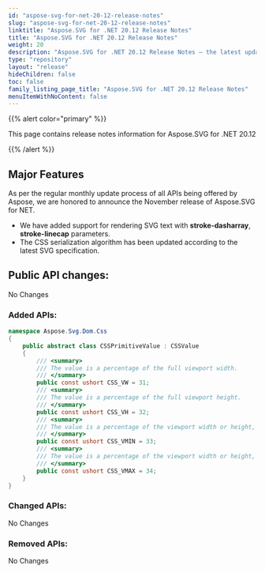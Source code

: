 ```yaml
---
id: "aspose-svg-for-net-20-12-release-notes"
slug: "aspose-svg-for-net-20-12-release-notes"
linktitle: "Aspose.SVG for .NET 20.12 Release Notes"
title: "Aspose.SVG for .NET 20.12 Release Notes"
weight: 20
description: "Aspose.SVG for .NET 20.12 Release Notes – the latest updates and fixes."
type: "repository"
layout: "release"
hideChildren: false
toc: false
family_listing_page_title: "Aspose.SVG for .NET 20.12 Release Notes"
menuItemWithNoContent: false
---
```


{{% alert color="primary" %}}

This page contains release notes information for Aspose.SVG for .NET 20.12

{{% /alert %}}

## **Major Features**

As per the regular monthly update process of all APIs being offered by Aspose, we are honored to announce the November release of Aspose.SVG for NET.
* We have added support for rendering SVG text with **stroke-dasharray**, **stroke-linecap** parameters.
* The CSS serialization algorithm has been updated according to the latest SVG specification.

## **Public API changes:**
No Changes

### **Added APIs:**
```csharp
namespace Aspose.Svg.Dom.Css
{
    public abstract class CSSPrimitiveValue : CSSValue
    {
        /// <summary>
        /// The value is a percentage of the full viewport width.
        /// </summary>
        public const ushort CSS_VW = 31;
        /// <summary>
        /// The value is a percentage of the full viewport height.
        /// </summary>
        public const ushort CSS_VH = 32;
        /// <summary>
        /// The value is a percentage of the viewport width or height, whichever is smaller.
        /// </summary>
        public const ushort CSS_VMIN = 33;
        /// <summary>
        /// The value is a percentage of the viewport width or height, whichever is larger.
        /// </summary>
        public const ushort CSS_VMAX = 34;
    }
}
```

### **Changed APIs:**
No Changes

### **Removed APIs:**
No Changes
